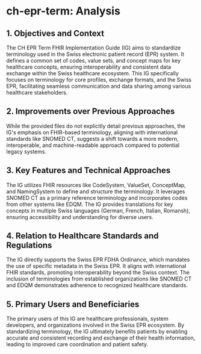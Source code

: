 # ch-epr-term: Analysis

## 1. Objectives and Context

The CH EPR Term FHIR Implementation Guide (IG) aims to standardize terminology used in the Swiss electronic patient record (EPR) system. It defines a common set of codes, value sets, and concept maps for key healthcare concepts, ensuring interoperability and consistent data exchange within the Swiss healthcare ecosystem. This IG specifically focuses on terminology for core profiles, exchange formats, and the Swiss EPR, facilitating seamless communication and data sharing among various healthcare stakeholders.

## 2. Improvements over Previous Approaches

While the provided files do not explicitly detail previous approaches, the IG's emphasis on FHIR-based terminology, aligning with international standards like SNOMED CT, suggests a shift towards a more modern, interoperable, and machine-readable approach compared to potential legacy systems.

## 3. Key Features and Technical Approaches

The IG utilizes FHIR resources like CodeSystem, ValueSet, ConceptMap, and NamingSystem to define and structure the terminology. It leverages SNOMED CT as a primary reference terminology and incorporates codes from other systems like EDQM. The IG provides translations for key concepts in multiple Swiss languages (German, French, Italian, Romansh), ensuring accessibility and understanding for diverse users.

## 4. Relation to Healthcare Standards and Regulations

The IG directly supports the Swiss EPR FDHA Ordinance, which mandates the use of specific metadata in the Swiss EPR. It aligns with international FHIR standards, promoting interoperability beyond the Swiss context. The inclusion of terminologies from established organizations like SNOMED CT and EDQM demonstrates adherence to recognized healthcare standards.

## 5. Primary Users and Beneficiaries

The primary users of this IG are healthcare professionals, system developers, and organizations involved in the Swiss EPR ecosystem. By standardizing terminology, the IG ultimately benefits patients by enabling accurate and consistent recording and exchange of their health information, leading to improved care coordination and patient safety. 

